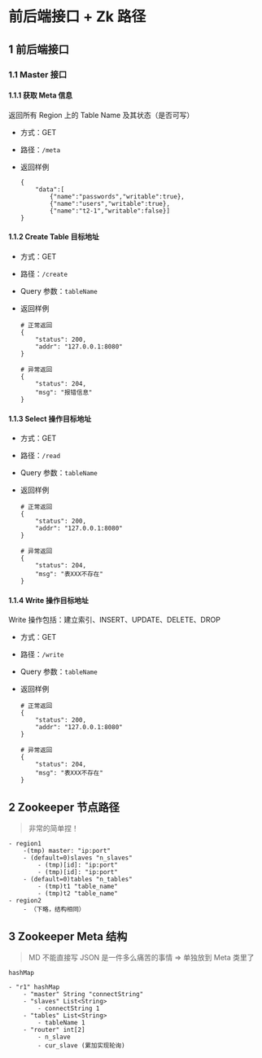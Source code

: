 # 前后端接口 + Zk 路径

## 1 前后端接口

### 1.1 Master 接口

#### 1.1.1 获取 Meta 信息

返回所有 Region 上的 Table Name 及其状态（是否可写）

- 方式：GET

- 路径：`/meta`

- 返回样例

    ```text
    {
        "data":[
            {"name":"passwords","writable":true},
            {"name":"users","writable":true},
            {"name":"t2-1","writable":false}]
    }
    ```

#### 1.1.2 Create Table 目标地址

- 方式：GET

- 路径：`/create`

- Query 参数：`tableName`

- 返回样例

    ```text
    # 正常返回
    {
        "status": 200,
        "addr": "127.0.0.1:8080"
    }

    # 异常返回
    {
        "status": 204,
        "msg": "报错信息"
    }
    ```

#### 1.1.3 Select 操作目标地址

- 方式：GET

- 路径：`/read`

- Query 参数：`tableName`

- 返回样例

    ```text
    # 正常返回
    {
        "status": 200,
        "addr": "127.0.0.1:8080"
    }

    # 异常返回
    {
        "status": 204,
        "msg": "表XXX不存在"
    }
    ```


#### 1.1.4 Write 操作目标地址

Write 操作包括：建立索引、INSERT、UPDATE、DELETE、DROP

- 方式：GET

- 路径：`/write`

- Query 参数：`tableName`


- 返回样例

    ```text
    # 正常返回
    {
        "status": 200,
        "addr": "127.0.0.1:8080"
    }

    # 异常返回
    {
        "status": 204,
        "msg": "表XXX不存在"
    }
    ```


## 2 Zookeeper 节点路径

> 非常的简单捏！

```text
- region1
    -(tmp) master: "ip:port"
    - (default=0)slaves "n_slaves"
        - (tmp)[id]: "ip:port"
        - (tmp)[id]: "ip:port"
    - (default=0)tables "n_tables"
        - (tmp)t1 "table_name"
        - (tmp)t2 "table_name"
- region2
    - （下略，结构相同）
```

## 3 Zookeeper Meta 结构

> MD 不能直接写 JSON 是一件多么痛苦的事情 => 单独放到 Meta 类里了

```text
hashMap

- "r1" hashMap
    - "master" String "connectString"
    - "slaves" List<String>
        - connectString 1
    - "tables" List<String>
        - tableName 1
    - "router" int[2]
        - n_slave
        - cur_slave (累加实现轮询)
```